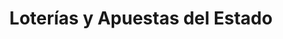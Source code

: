 ---
title: "Loterías y Apuestas del Estado"
url: /padul/loterias-y-apuestas-del-estado/
shop: lotería
---